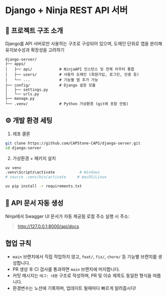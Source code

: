 # Django + Ninja REST API 서버

## 📁 프로젝트 구조 소개
Django를 API 서버로만 사용하는 구조로 구성되어 있으며, 도메인 단위로 앱을 분리해 유지보수성과 확장성을 고려하기
```
django-server/
├── apps/
│   ├── api/            # NinjaAPI 인스턴스 및 전체 라우터 통합
│   ├── users/          # 사용자 도메인 (회원가입, 로그인, 인증 등)
│   └── ...             # 기능별 앱 추가 가능
├── config/             # Django 설정 모듈
│   ├── settings.py
│   └── urls.py
├── manage.py
└── .venv/              # Python 가상환경 (git에 포함 안됨)
```

## ⚙️ 개발 환경 세팅

1. 레포 클론
```bash
git clone https://github.com/CAPStone-CAPS/django-server.git
cd django-server
```

2. 가상환경 + 패키지 설치
```bash
uv venv
.venv\Scripts\activate           # Windows
# source .venv/bin/activate     # macOS/Linux

uv pip install -r requirements.txt
```

## 📘 API 문서 자동 생성
Ninja에서 Swagger UI 문서가 자동 제공됨
로컬 주소 실행 시 주소: 
> http://127.0.0.1:8000/api/docs


## 협업 규칙
- `main` 브랜치에서 직접 작업하지 않고, `feat/`, `fix/`, `chore/` 등 기능별 브랜치를 생성합니다.
- PR 생성 후 CI 검사를 통과하면 `main` 브랜치에 머지합니다.
- 커밋 메시지는 `태그: 내용` 구조로 작성하며, PR 및 이슈 제목도 동일한 형식을 따릅니다.
- 환경변수는 노션에 기록하며, 업데이트 될때마다 빠르게 알려줍시다!
